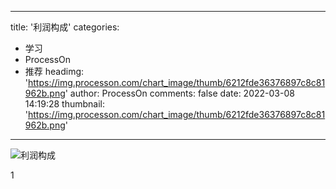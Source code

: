 
---
title: '利润构成'
categories: 
 - 学习
 - ProcessOn
 - 推荐
headimg: 'https://img.processon.com/chart_image/thumb/6212fde36376897c8c81962b.png'
author: ProcessOn
comments: false
date: 2022-03-08 14:19:28
thumbnail: 'https://img.processon.com/chart_image/thumb/6212fde36376897c8c81962b.png'
---

<div>   
<img class="thumb" alt="利润构成" src="https://img.processon.com/chart_image/thumb/6212fde36376897c8c81962b.png" referrerpolicy="no-referrer">
<p>1</p>  
</div>
            